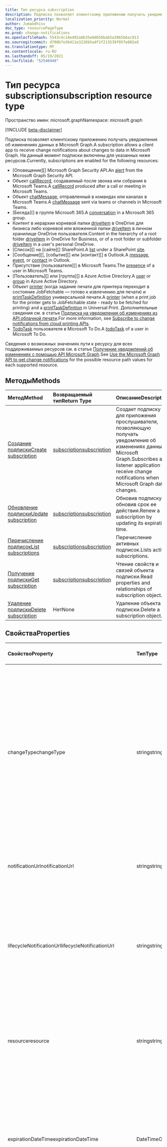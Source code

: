 ```yaml
---
title: Тип ресурса subscription
description: Подписка позволяет клиентскому приложению получать уведомления об изменениях данных в Microsoft Graph. На данный момент подписки включены для указанных ниже ресурсов.
localization_priority: Normal
author: Jumaodhiss
doc_type: resourcePageType
ms.prod: change-notifications
ms.openlocfilehash: 5543c4c14e492a8b35e0d656bab5a3065b6ac913
ms.sourcegitcommit: d700b7e3b411e3226b5adf1f213539f05fe802e8
ms.translationtype: MT
ms.contentlocale: ru-RU
ms.lasthandoff: 05/19/2021
ms.locfileid: "52546940"
---
```

# <a name="subscription-resource-type"></a><span data-ttu-id="94a4e-104">Тип ресурса subscription</span><span class="sxs-lookup"><span data-stu-id="94a4e-104">subscription resource type</span></span>

<span data-ttu-id="94a4e-105">Пространство имен: microsoft.graph</span><span class="sxs-lookup"><span data-stu-id="94a4e-105">Namespace: microsoft.graph</span></span>

[!INCLUDE [beta-disclaimer](../../includes/beta-disclaimer.md)]

<span data-ttu-id="94a4e-106">Подписка позволяет клиентскому приложению получать уведомления об изменениях данных в Microsoft Graph.</span><span class="sxs-lookup"><span data-stu-id="94a4e-106">A subscription allows a client app to receive change notifications about changes to data in Microsoft Graph.</span></span> <span data-ttu-id="94a4e-107">На данный момент подписки включены для указанных ниже ресурсов.</span><span class="sxs-lookup"><span data-stu-id="94a4e-107">Currently, subscriptions are enabled for the following resources:</span></span>

- <span data-ttu-id="94a4e-108">[Оповещение][] Microsoft Graph Security API.</span><span class="sxs-lookup"><span data-stu-id="94a4e-108">An [alert][] from the Microsoft Graph Security API.</span></span>
- <span data-ttu-id="94a4e-109">Объект [callRecord][], создаваемый после звонка или собрания в Microsoft Teams.</span><span class="sxs-lookup"><span data-stu-id="94a4e-109">A [callRecord][] produced after a call or meeting in Microsoft Teams.</span></span>
- <span data-ttu-id="94a4e-110">Объект [chatMessage][], отправленный в командах или каналах в Microsoft Teams.</span><span class="sxs-lookup"><span data-stu-id="94a4e-110">A [chatMessage][] sent via teams or channels in Microsoft Teams.</span></span>
- <span data-ttu-id="94a4e-111">[Беседа][] в группе Microsoft 365.</span><span class="sxs-lookup"><span data-stu-id="94a4e-111">A [conversation][] in a Microsoft 365 group.</span></span>
- <span data-ttu-id="94a4e-112">Контент в иерархии корневой папки [driveItem][] в OneDrive для бизнеса либо корневой или вложенной папки [driveItem][] в личном хранилище OneDrive пользователя.</span><span class="sxs-lookup"><span data-stu-id="94a4e-112">Content in the hierarchy of a root folder [driveItem][] in OneDrive for Business, or of a root folder or subfolder [driveItem][] in a user's personal OneDrive.</span></span>
- <span data-ttu-id="94a4e-113">[Список][] на [сайте][] SharePoint.</span><span class="sxs-lookup"><span data-stu-id="94a4e-113">A [list][] under a SharePoint [site][].</span></span>
- <span data-ttu-id="94a4e-114">[Сообщение][], [событие][] или [контакт][] в Outlook.</span><span class="sxs-lookup"><span data-stu-id="94a4e-114">A [message][], [event][], or [contact][] in Outlook.</span></span>
- <span data-ttu-id="94a4e-115">Присутствие [пользователя][] в Microsoft Teams.</span><span class="sxs-lookup"><span data-stu-id="94a4e-115">The [presence][] of a user in Microsoft Teams.</span></span>
- <span data-ttu-id="94a4e-116">[Пользователь][] или [группа][] в Azure Active Directory.</span><span class="sxs-lookup"><span data-stu-id="94a4e-116">A [user][] or [group][] in Azure Active Directory.</span></span>
- <span data-ttu-id="94a4e-117">Объект [printer][] (когда задание печати для принтера переходит в состояние JobFetchable — готово к извлечению для печати) и [printTaskDefinition][] универсальной печати.</span><span class="sxs-lookup"><span data-stu-id="94a4e-117">A [printer][] (when a print job for the printer gets to JobFetchable state - ready to be fetched for printing) and a [printTaskDefinition][] in Universal Print.</span></span> <span data-ttu-id="94a4e-118">Дополнительные сведения см. в статье [Подписка на уведомления об изменениях из API облачной печати](/graph/universal-print-webhook-notifications).</span><span class="sxs-lookup"><span data-stu-id="94a4e-118">For more information, see [Subscribe to change notifications from cloud printing APIs](/graph/universal-print-webhook-notifications).</span></span>
- <span data-ttu-id="94a4e-119">[TodoTask][] пользователя в Microsoft To Do.</span><span class="sxs-lookup"><span data-stu-id="94a4e-119">A [todoTask][] of a user in Microsoft To Do.</span></span>

<span data-ttu-id="94a4e-120">Сведения о возможных значениях пути к ресурсу для всех поддерживаемых ресурсов см. в статье [Получение уведомлений об изменениях с помощью API Microsoft Graph](webhooks.md).</span><span class="sxs-lookup"><span data-stu-id="94a4e-120">See [Use the Microsoft Graph API to get change notifications](webhooks.md) for the possible resource path values for each supported resource.</span></span>

## <a name="methods"></a><span data-ttu-id="94a4e-121">Методы</span><span class="sxs-lookup"><span data-stu-id="94a4e-121">Methods</span></span>

| <span data-ttu-id="94a4e-122">Метод</span><span class="sxs-lookup"><span data-stu-id="94a4e-122">Method</span></span> | <span data-ttu-id="94a4e-123">Возвращаемый тип</span><span class="sxs-lookup"><span data-stu-id="94a4e-123">Return Type</span></span> | <span data-ttu-id="94a4e-124">Описание</span><span class="sxs-lookup"><span data-stu-id="94a4e-124">Description</span></span> |
|:-------|:------------|:------------|
| [<span data-ttu-id="94a4e-125">Создание подписки</span><span class="sxs-lookup"><span data-stu-id="94a4e-125">Create subscription</span></span>](../api/subscription-post-subscriptions.md) | [<span data-ttu-id="94a4e-126">subscription</span><span class="sxs-lookup"><span data-stu-id="94a4e-126">subscription</span></span>](subscription.md) | <span data-ttu-id="94a4e-127">Создает подписку для приложения прослушивателя, позволяющую получать уведомления об изменениях данных в Microsoft Graph.</span><span class="sxs-lookup"><span data-stu-id="94a4e-127">Subscribes a listener application to receive change notifications when Microsoft Graph data changes.</span></span> |
| [<span data-ttu-id="94a4e-128">Обновление подписки</span><span class="sxs-lookup"><span data-stu-id="94a4e-128">Update subscription</span></span>](../api/subscription-update.md) | [<span data-ttu-id="94a4e-129">subscription</span><span class="sxs-lookup"><span data-stu-id="94a4e-129">subscription</span></span>](subscription.md) | <span data-ttu-id="94a4e-130">Обновив подписку, обновив срок ее действия.</span><span class="sxs-lookup"><span data-stu-id="94a4e-130">Renew a subscription by updating its expiration time.</span></span> |
| [<span data-ttu-id="94a4e-131">Перечисление подписок</span><span class="sxs-lookup"><span data-stu-id="94a4e-131">List subscriptions</span></span>](../api/subscription-list.md) | [<span data-ttu-id="94a4e-132">subscription</span><span class="sxs-lookup"><span data-stu-id="94a4e-132">subscription</span></span>](subscription.md) | <span data-ttu-id="94a4e-133">Перечисление активных подписок.</span><span class="sxs-lookup"><span data-stu-id="94a4e-133">Lists active subscriptions.</span></span> |
| [<span data-ttu-id="94a4e-134">Получение подписки</span><span class="sxs-lookup"><span data-stu-id="94a4e-134">Get subscription</span></span>](../api/subscription-get.md) | [<span data-ttu-id="94a4e-135">subscription</span><span class="sxs-lookup"><span data-stu-id="94a4e-135">subscription</span></span>](subscription.md) | <span data-ttu-id="94a4e-136">Чтение свойств и связей объекта подписки.</span><span class="sxs-lookup"><span data-stu-id="94a4e-136">Read properties and relationships of subscription object.</span></span> |
| [<span data-ttu-id="94a4e-137">Удаление подписки</span><span class="sxs-lookup"><span data-stu-id="94a4e-137">Delete subscription</span></span>](../api/subscription-delete.md) | <span data-ttu-id="94a4e-138">Нет</span><span class="sxs-lookup"><span data-stu-id="94a4e-138">None</span></span> | <span data-ttu-id="94a4e-139">Удаление объекта подписки.</span><span class="sxs-lookup"><span data-stu-id="94a4e-139">Delete a subscription object.</span></span> |

## <a name="properties"></a><span data-ttu-id="94a4e-140">Свойства</span><span class="sxs-lookup"><span data-stu-id="94a4e-140">Properties</span></span>

| <span data-ttu-id="94a4e-141">Свойство</span><span class="sxs-lookup"><span data-stu-id="94a4e-141">Property</span></span> | <span data-ttu-id="94a4e-142">Тип</span><span class="sxs-lookup"><span data-stu-id="94a4e-142">Type</span></span> | <span data-ttu-id="94a4e-143">Описание</span><span class="sxs-lookup"><span data-stu-id="94a4e-143">Description</span></span> | <span data-ttu-id="94a4e-144">Поддерживаемые ресурсы</span><span class="sxs-lookup"><span data-stu-id="94a4e-144">Supported Resources</span></span> |
|:---------|:-----|:------------|:--------------|
| <span data-ttu-id="94a4e-145">changeType</span><span class="sxs-lookup"><span data-stu-id="94a4e-145">changeType</span></span> | <span data-ttu-id="94a4e-146">string</span><span class="sxs-lookup"><span data-stu-id="94a4e-146">string</span></span> | <span data-ttu-id="94a4e-147">Указывает тип изменения в ресурсе, на который оформлена подписка и при возникновении которого будет создано уведомление об изменении.</span><span class="sxs-lookup"><span data-stu-id="94a4e-147">Indicates the type of change in the subscribed resource that will raise a change notification.</span></span> <span data-ttu-id="94a4e-148">Поддерживаемые значения: `created`, `updated`, `deleted`.</span><span class="sxs-lookup"><span data-stu-id="94a4e-148">The supported values are: `created`, `updated`, `deleted`.</span></span> <span data-ttu-id="94a4e-149">Вы можете объединить несколько значений, указав их в списке с разделителями-запятыми.</span><span class="sxs-lookup"><span data-stu-id="94a4e-149">Multiple values can be combined using a comma-separated list.</span></span> <span data-ttu-id="94a4e-150">Обязательно.</span><span class="sxs-lookup"><span data-stu-id="94a4e-150">Required.</span></span> <br><br><span data-ttu-id="94a4e-151">Примечание. Уведомления об изменении корневых элементов диска и списков поддерживают только changeType `updated`.</span><span class="sxs-lookup"><span data-stu-id="94a4e-151">Note: Drive root item and list change notifications support only the `updated` changeType.</span></span> <span data-ttu-id="94a4e-152">Уведомления об изменении пользователей и групп поддерживают changeType `updated` и `deleted`.</span><span class="sxs-lookup"><span data-stu-id="94a4e-152">User and group change notifications support `updated` and `deleted` changeType.</span></span> | <span data-ttu-id="94a4e-153">Все</span><span class="sxs-lookup"><span data-stu-id="94a4e-153">All</span></span> |
| <span data-ttu-id="94a4e-154">notificationUrl</span><span class="sxs-lookup"><span data-stu-id="94a4e-154">notificationUrl</span></span> | <span data-ttu-id="94a4e-155">string</span><span class="sxs-lookup"><span data-stu-id="94a4e-155">string</span></span> | <span data-ttu-id="94a4e-156">URL-адрес конечной точки, которая получает уведомления об изменении.</span><span class="sxs-lookup"><span data-stu-id="94a4e-156">The URL of the endpoint that receives the change notifications.</span></span> <span data-ttu-id="94a4e-157">Этот URL-адрес должен использовать протокол HTTPS.</span><span class="sxs-lookup"><span data-stu-id="94a4e-157">This URL must make use of the HTTPS protocol.</span></span> <span data-ttu-id="94a4e-158">Обязательно.</span><span class="sxs-lookup"><span data-stu-id="94a4e-158">Required.</span></span> | <span data-ttu-id="94a4e-159">Все</span><span class="sxs-lookup"><span data-stu-id="94a4e-159">All</span></span> |
| <span data-ttu-id="94a4e-160">lifecycleNotificationUrl</span><span class="sxs-lookup"><span data-stu-id="94a4e-160">lifecycleNotificationUrl</span></span> | <span data-ttu-id="94a4e-161">string</span><span class="sxs-lookup"><span data-stu-id="94a4e-161">string</span></span> | <span data-ttu-id="94a4e-162">URL-адрес конечной точки, принимающей уведомления жизненного цикла, в том числе уведомления `subscriptionRemoved` и `missed`.</span><span class="sxs-lookup"><span data-stu-id="94a4e-162">The URL of the endpoint that receives lifecycle notifications, including `subscriptionRemoved` and `missed` notifications.</span></span> <span data-ttu-id="94a4e-163">Этот URL-адрес должен использовать протокол HTTPS.</span><span class="sxs-lookup"><span data-stu-id="94a4e-163">This URL must make use of the HTTPS protocol.</span></span> <span data-ttu-id="94a4e-164">Необязательно.</span><span class="sxs-lookup"><span data-stu-id="94a4e-164">Optional.</span></span> <br><br><span data-ttu-id="94a4e-165">[Дополнительные сведения](/graph/webhooks-lifecycle) об использовании уведомлений жизненного цикла ресурсами Outlook.</span><span class="sxs-lookup"><span data-stu-id="94a4e-165">[Read more](/graph/webhooks-lifecycle) about how Outlook resources use lifecycle notifications.</span></span> | <span data-ttu-id="94a4e-166">Все</span><span class="sxs-lookup"><span data-stu-id="94a4e-166">All</span></span> |
| <span data-ttu-id="94a4e-167">resource</span><span class="sxs-lookup"><span data-stu-id="94a4e-167">resource</span></span> | <span data-ttu-id="94a4e-168">string</span><span class="sxs-lookup"><span data-stu-id="94a4e-168">string</span></span> | <span data-ttu-id="94a4e-169">Указывает ресурс, для которого будут отслеживаться изменения.</span><span class="sxs-lookup"><span data-stu-id="94a4e-169">Specifies the resource that will be monitored for changes.</span></span> <span data-ttu-id="94a4e-170">Не включайте базовый URL-адрес (`https://graph.microsoft.com/beta/`).</span><span class="sxs-lookup"><span data-stu-id="94a4e-170">Do not include the base URL (`https://graph.microsoft.com/beta/`).</span></span> <span data-ttu-id="94a4e-171">См. возможные [значения](webhooks.md) пути к ресурсу для всех поддерживаемых ресурсов.</span><span class="sxs-lookup"><span data-stu-id="94a4e-171">See the possible resource path [values](webhooks.md) for each supported resource.</span></span> <span data-ttu-id="94a4e-172">Обязательно.</span><span class="sxs-lookup"><span data-stu-id="94a4e-172">Required.</span></span> | <span data-ttu-id="94a4e-173">Все</span><span class="sxs-lookup"><span data-stu-id="94a4e-173">All</span></span> |
| <span data-ttu-id="94a4e-174">expirationDateTime</span><span class="sxs-lookup"><span data-stu-id="94a4e-174">expirationDateTime</span></span> | <span data-ttu-id="94a4e-175">DateTimeOffset</span><span class="sxs-lookup"><span data-stu-id="94a4e-175">DateTimeOffset</span></span> | <span data-ttu-id="94a4e-176">Указывает дату и время истечения срока действия подписки на веб-перехватчик.</span><span class="sxs-lookup"><span data-stu-id="94a4e-176">Specifies the date and time when the webhook subscription expires.</span></span> <span data-ttu-id="94a4e-177">Используется время в формате UTC, и оно может представлять собой время с момента создания подписки, которое зависит от ресурса, на который оформлена подписка.</span><span class="sxs-lookup"><span data-stu-id="94a4e-177">The time is in UTC, and can be an amount of time from subscription creation that varies for the resource subscribed to.</span></span>  <span data-ttu-id="94a4e-178">В приведенной ниже таблице указан максимально допустимый период подписки.</span><span class="sxs-lookup"><span data-stu-id="94a4e-178">See the table below for maximum supported subscription length of time.</span></span> <span data-ttu-id="94a4e-179">Обязательно.</span><span class="sxs-lookup"><span data-stu-id="94a4e-179">Required.</span></span> | <span data-ttu-id="94a4e-180">Все</span><span class="sxs-lookup"><span data-stu-id="94a4e-180">All</span></span> |
| <span data-ttu-id="94a4e-181">clientState</span><span class="sxs-lookup"><span data-stu-id="94a4e-181">clientState</span></span> | <span data-ttu-id="94a4e-182">string</span><span class="sxs-lookup"><span data-stu-id="94a4e-182">string</span></span> | <span data-ttu-id="94a4e-183">Указывает значение свойства **clientState,** отправленного службой в каждом уведомлении об изменении.</span><span class="sxs-lookup"><span data-stu-id="94a4e-183">Specifies the value of the **clientState** property sent by the service in each change notification.</span></span> <span data-ttu-id="94a4e-184">Максимальная длина: 255 символов.</span><span class="sxs-lookup"><span data-stu-id="94a4e-184">The maximum length is 255 characters.</span></span> <span data-ttu-id="94a4e-185">Клиент может проверить, пришло ли уведомление об изменении из службы, сравнивая значение свойства **clientState,** отправленного с подпиской, со значением свойства **clientState,** полученного с каждым уведомлением об изменении.</span><span class="sxs-lookup"><span data-stu-id="94a4e-185">The client can check that the change notification came from the service by comparing the value of the **clientState** property sent with the subscription with the value of the **clientState** property received with each change notification.</span></span> <span data-ttu-id="94a4e-186">Необязательно.</span><span class="sxs-lookup"><span data-stu-id="94a4e-186">Optional.</span></span> | <span data-ttu-id="94a4e-187">Все</span><span class="sxs-lookup"><span data-stu-id="94a4e-187">All</span></span> |
| <span data-ttu-id="94a4e-188">id</span><span class="sxs-lookup"><span data-stu-id="94a4e-188">id</span></span> | <span data-ttu-id="94a4e-189">string</span><span class="sxs-lookup"><span data-stu-id="94a4e-189">string</span></span> | <span data-ttu-id="94a4e-p111">Уникальный идентификатор для подписки. Только для чтения.</span><span class="sxs-lookup"><span data-stu-id="94a4e-p111">Unique identifier for the subscription. Read-only.</span></span> | <span data-ttu-id="94a4e-192">Все</span><span class="sxs-lookup"><span data-stu-id="94a4e-192">All</span></span> |
| <span data-ttu-id="94a4e-193">applicationId</span><span class="sxs-lookup"><span data-stu-id="94a4e-193">applicationId</span></span> | <span data-ttu-id="94a4e-194">string</span><span class="sxs-lookup"><span data-stu-id="94a4e-194">string</span></span> | <span data-ttu-id="94a4e-195">Идентификатор приложения, использованного для создания подписки.</span><span class="sxs-lookup"><span data-stu-id="94a4e-195">Identifier of the application used to create the subscription.</span></span> <span data-ttu-id="94a4e-196">Только для чтения.</span><span class="sxs-lookup"><span data-stu-id="94a4e-196">Read-only.</span></span> | <span data-ttu-id="94a4e-197">Все</span><span class="sxs-lookup"><span data-stu-id="94a4e-197">All</span></span> |
| <span data-ttu-id="94a4e-198">creatorId</span><span class="sxs-lookup"><span data-stu-id="94a4e-198">creatorId</span></span> | <span data-ttu-id="94a4e-199">string</span><span class="sxs-lookup"><span data-stu-id="94a4e-199">string</span></span> | <span data-ttu-id="94a4e-200">Идентификатор пользователя или субъекта-службы, которые создали подписку.</span><span class="sxs-lookup"><span data-stu-id="94a4e-200">Identifier of the user or service principal that created the subscription.</span></span> <span data-ttu-id="94a4e-201">Если приложение использовало делегирование разрешений для создания подписки, это поле содержит ID подписанного пользователя, созвали его от имени.</span><span class="sxs-lookup"><span data-stu-id="94a4e-201">If the app used delegated permissions to create the subscription, this field contains the ID of the signed-in user the app called on behalf of.</span></span> <span data-ttu-id="94a4e-202">Если приложение использовало разрешения приложения, это поле содержит ID основного владельца службы, соответствующего приложению.</span><span class="sxs-lookup"><span data-stu-id="94a4e-202">If the app used application permissions, this field contains the ID of the service principal corresponding to the app.</span></span> <span data-ttu-id="94a4e-203">Только для чтения.</span><span class="sxs-lookup"><span data-stu-id="94a4e-203">Read-only.</span></span> | <span data-ttu-id="94a4e-204">Все</span><span class="sxs-lookup"><span data-stu-id="94a4e-204">All</span></span> |
| <span data-ttu-id="94a4e-205">includeResourceData</span><span class="sxs-lookup"><span data-stu-id="94a4e-205">includeResourceData</span></span> | <span data-ttu-id="94a4e-206">Boolean</span><span class="sxs-lookup"><span data-stu-id="94a4e-206">Boolean</span></span> | <span data-ttu-id="94a4e-207">Если присвоено значение `true`, уведомления об изменениях [включают данные ресурса](/graph/webhooks-with-resource-data) (например, содержимое сообщения чата).</span><span class="sxs-lookup"><span data-stu-id="94a4e-207">When set to `true`, change notifications [include resource data](/graph/webhooks-with-resource-data) (such as content of a chat message).</span></span> <span data-ttu-id="94a4e-208">Необязательно.</span><span class="sxs-lookup"><span data-stu-id="94a4e-208">Optional.</span></span> | <span data-ttu-id="94a4e-209">Все</span><span class="sxs-lookup"><span data-stu-id="94a4e-209">All</span></span> |
| <span data-ttu-id="94a4e-210">encryptionCertificate</span><span class="sxs-lookup"><span data-stu-id="94a4e-210">encryptionCertificate</span></span> | <span data-ttu-id="94a4e-211">string</span><span class="sxs-lookup"><span data-stu-id="94a4e-211">string</span></span> | <span data-ttu-id="94a4e-212">Представление в кодировке Base64 сертификата с открытым ключом, используемое для шифрования данных ресурса в уведомлениях об изменениях.</span><span class="sxs-lookup"><span data-stu-id="94a4e-212">A base64-encoded representation of a certificate with a public key used to encrypt resource data in change notifications.</span></span> <span data-ttu-id="94a4e-213">Необязательно.</span><span class="sxs-lookup"><span data-stu-id="94a4e-213">Optional.</span></span> <span data-ttu-id="94a4e-214">Обязательно, если **includeResourceData** имеет значение true.</span><span class="sxs-lookup"><span data-stu-id="94a4e-214">Required when **includeResourceData** is true.</span></span> | <span data-ttu-id="94a4e-215">Все</span><span class="sxs-lookup"><span data-stu-id="94a4e-215">All</span></span> |
| <span data-ttu-id="94a4e-216">encryptionCertificateId</span><span class="sxs-lookup"><span data-stu-id="94a4e-216">encryptionCertificateId</span></span> | <span data-ttu-id="94a4e-217">string</span><span class="sxs-lookup"><span data-stu-id="94a4e-217">string</span></span> | <span data-ttu-id="94a4e-218">Предоставляемый приложением настраиваемый идентификатор, помогающий определить сертификат, необходимый для расшифровки данных ресурса.</span><span class="sxs-lookup"><span data-stu-id="94a4e-218">A custom app-provided identifier to help identify the certificate needed to decrypt resource data.</span></span> <span data-ttu-id="94a4e-219">Необязательно.</span><span class="sxs-lookup"><span data-stu-id="94a4e-219">Optional.</span></span> <span data-ttu-id="94a4e-220">Обязательно, если **includeResourceData** имеет значение true.</span><span class="sxs-lookup"><span data-stu-id="94a4e-220">Required when **includeResourceData** is true.</span></span> | <span data-ttu-id="94a4e-221">Все</span><span class="sxs-lookup"><span data-stu-id="94a4e-221">All</span></span> |
| <span data-ttu-id="94a4e-222">latestSupportedTlsVersion</span><span class="sxs-lookup"><span data-stu-id="94a4e-222">latestSupportedTlsVersion</span></span> | <span data-ttu-id="94a4e-223">Строка</span><span class="sxs-lookup"><span data-stu-id="94a4e-223">string</span></span> | <span data-ttu-id="94a4e-224">Указывает последнюю версию протокола TLS, поддерживаемую конечной точкой уведомлений, указанной с помощью свойства **notificationUrl**.</span><span class="sxs-lookup"><span data-stu-id="94a4e-224">Specifies the latest version of Transport Layer Security (TLS) that the notification endpoint, specified by **notificationUrl**, supports.</span></span> <span data-ttu-id="94a4e-225">Допустимые значения: `v1_0`, `v1_1`, `v1_2`, `v1_3`.</span><span class="sxs-lookup"><span data-stu-id="94a4e-225">The possible values are: `v1_0`, `v1_1`, `v1_2`, `v1_3`.</span></span> </br></br><span data-ttu-id="94a4e-226">Для подписчиков, чья конечная точка уведомлений поддерживает более раннюю версию, чем рекомендуемая в настоящее время (TLS 1.2), указание этого свойства в установленные [сроки](https://developer.microsoft.com/graph/blogs/microsoft-graph-subscriptions-deprecating-tls-1-0-and-1-1/) позволит им временно применять устаревшую версию TLS до перехода на TLS 1.2.</span><span class="sxs-lookup"><span data-stu-id="94a4e-226">For subscribers whose notification endpoint supports a version lower than the currently recommended version (TLS 1.2), specifying this property by a set [timeline](https://developer.microsoft.com/graph/blogs/microsoft-graph-subscriptions-deprecating-tls-1-0-and-1-1/) allows them to temporarily use their deprecated version of TLS before completing their upgrade to TLS 1.2.</span></span> <span data-ttu-id="94a4e-227">Если такие подписчики не настроят это свойство согласно соответствующим срокам, действия с подпиской будут завершаться сбоем.</span><span class="sxs-lookup"><span data-stu-id="94a4e-227">For these subscribers, not setting this property per the timeline would result in subscription operations failing.</span></span> </br></br><span data-ttu-id="94a4e-228">Для подписчиков, чья конечная точка уведомлений уже поддерживает TLS 1.2, настройка этого свойства необязательна.</span><span class="sxs-lookup"><span data-stu-id="94a4e-228">For subscribers whose notification endpoint already supports TLS 1.2, setting this property is optional.</span></span> <span data-ttu-id="94a4e-229">В таких случаях Microsoft Graph по умолчанию присваивает свойству значение `v1_2`.</span><span class="sxs-lookup"><span data-stu-id="94a4e-229">In such cases, Microsoft Graph defaults the property to `v1_2`.</span></span> | <span data-ttu-id="94a4e-230">Все</span><span class="sxs-lookup"><span data-stu-id="94a4e-230">All</span></span> |
| <span data-ttu-id="94a4e-231">notificationContentType</span><span class="sxs-lookup"><span data-stu-id="94a4e-231">notificationContentType</span></span> | <span data-ttu-id="94a4e-232">строка</span><span class="sxs-lookup"><span data-stu-id="94a4e-232">string</span></span> | <span data-ttu-id="94a4e-233">Нужный тип контента для уведомлений об изменениях MS Graph для поддерживаемых типов ресурсов.</span><span class="sxs-lookup"><span data-stu-id="94a4e-233">Desired content-type for MS Graph change notifications for supported resource types.</span></span> <span data-ttu-id="94a4e-234">Тип контента по умолчанию — "application/json".</span><span class="sxs-lookup"><span data-stu-id="94a4e-234">The default content-type is the "application/json" content-type.</span></span> | <span data-ttu-id="94a4e-235">Все</span><span class="sxs-lookup"><span data-stu-id="94a4e-235">All</span></span> |
| <span data-ttu-id="94a4e-236">notificationQueryOptions</span><span class="sxs-lookup"><span data-stu-id="94a4e-236">notificationQueryOptions</span></span> | <span data-ttu-id="94a4e-237">строка</span><span class="sxs-lookup"><span data-stu-id="94a4e-237">string</span></span> | <span data-ttu-id="94a4e-238">Параметры запросов OData для указания значения целевого ресурса.</span><span class="sxs-lookup"><span data-stu-id="94a4e-238">OData Query Options for specifying value for the targeting resource.</span></span> <span data-ttu-id="94a4e-239">Клиенты получают уведомления, когда ресурс переходит в состояние, соответствующее указанным здесь параметрам запроса.</span><span class="sxs-lookup"><span data-stu-id="94a4e-239">Clients receive notifications when resource reaches the state matching the query options provided here.</span></span> <span data-ttu-id="94a4e-240">Благодаря этому новому свойству в полезных данных создания подписки, а также существующим свойствам, веб-перехватчики будут предоставлять уведомления, когда ресурс достигает нужного состояния, указанного в свойстве notificationQueryOptions, например когда завершается задание печати, когда значение свойства `isFetchable` ресурса задания печати принимает значение true и т. д.</span><span class="sxs-lookup"><span data-stu-id="94a4e-240">With this new property in the subscription creation payload along with all existing properties, Webhooks will deliver notifications whenever a resource reaches the desired state mentioned in the notificationQueryOptions property eg  when the print job is completed, when a print job resource `isFetchable` property value becomes true etc.</span></span> | [<span data-ttu-id="94a4e-241">Служба универсальной печати</span><span class="sxs-lookup"><span data-stu-id="94a4e-241">Universal Print Service</span></span>](/graph/universal-print-webhook-notifications) |

### <a name="maximum-length-of-subscription-per-resource-type"></a><span data-ttu-id="94a4e-242">Максимальный период подписки для каждого из типов ресурсов</span><span class="sxs-lookup"><span data-stu-id="94a4e-242">Maximum length of subscription per resource type</span></span>

| <span data-ttu-id="94a4e-243">Ресурс</span><span class="sxs-lookup"><span data-stu-id="94a4e-243">Resource</span></span>            | <span data-ttu-id="94a4e-244">Максимальный срок действия</span><span class="sxs-lookup"><span data-stu-id="94a4e-244">Maximum expiration time</span></span>  |
|:--------------------|:-------------------------|
| <span data-ttu-id="94a4e-245">**Оповещение** безопасности</span><span class="sxs-lookup"><span data-stu-id="94a4e-245">Security **alert**</span></span>     | <span data-ttu-id="94a4e-246">43200 минут (до 30 дней)</span><span class="sxs-lookup"><span data-stu-id="94a4e-246">43200 minutes (under 30 days)</span></span>  |
| <span data-ttu-id="94a4e-247">**callRecord** в Teams</span><span class="sxs-lookup"><span data-stu-id="94a4e-247">Teams **callRecord**</span></span>    | <span data-ttu-id="94a4e-248">4230 минут (до 3 дней)</span><span class="sxs-lookup"><span data-stu-id="94a4e-248">4230 minutes (under 3 days)</span></span>  |
| <span data-ttu-id="94a4e-249">**chatMessage** в Teams</span><span class="sxs-lookup"><span data-stu-id="94a4e-249">Teams **chatMessage**</span></span>    | <span data-ttu-id="94a4e-250">60 минут (1 час)</span><span class="sxs-lookup"><span data-stu-id="94a4e-250">60 minutes (1 hour)</span></span>  |
| <span data-ttu-id="94a4e-251">Групповая **беседа**</span><span class="sxs-lookup"><span data-stu-id="94a4e-251">Group **conversation**</span></span> | <span data-ttu-id="94a4e-252">4230 минут (до 3 дней)</span><span class="sxs-lookup"><span data-stu-id="94a4e-252">4230 minutes (under 3 days)</span></span>    |
| <span data-ttu-id="94a4e-253">**driveItem** OneDrive</span><span class="sxs-lookup"><span data-stu-id="94a4e-253">OneDrive **driveItem**</span></span>    | <span data-ttu-id="94a4e-254">4230 минут (до 3 дней)</span><span class="sxs-lookup"><span data-stu-id="94a4e-254">4230 minutes (under 3 days)</span></span>    |
| <span data-ttu-id="94a4e-255">**Список** SharePoint</span><span class="sxs-lookup"><span data-stu-id="94a4e-255">SharePoint **list**</span></span>    | <span data-ttu-id="94a4e-256">4230 минут (до 3 дней)</span><span class="sxs-lookup"><span data-stu-id="94a4e-256">4230 minutes (under 3 days)</span></span>    |
| <span data-ttu-id="94a4e-257">**Сообщение**, **событие**, **контакт** Outlook</span><span class="sxs-lookup"><span data-stu-id="94a4e-257">Outlook **message**, **event**, **contact**</span></span>              | <span data-ttu-id="94a4e-258">4230 минут (до 3 дней)</span><span class="sxs-lookup"><span data-stu-id="94a4e-258">4230 minutes (under 3 days)</span></span>    |
| <span data-ttu-id="94a4e-259">**Пользователь**, **группа**, другие ресурсы каталога</span><span class="sxs-lookup"><span data-stu-id="94a4e-259">**user**, **group**, other directory resources</span></span>   | <span data-ttu-id="94a4e-260">4230 минут (до 3 дней)</span><span class="sxs-lookup"><span data-stu-id="94a4e-260">4230 minutes (under 3 days)</span></span>    |
| <span data-ttu-id="94a4e-261">**presence**</span><span class="sxs-lookup"><span data-stu-id="94a4e-261">**presence**</span></span>        | <span data-ttu-id="94a4e-262">60 минут (1 час)</span><span class="sxs-lookup"><span data-stu-id="94a4e-262">60 minutes (1 hour)</span></span> |
| <span data-ttu-id="94a4e-263">**printer** печати</span><span class="sxs-lookup"><span data-stu-id="94a4e-263">Print **printer**</span></span> | <span data-ttu-id="94a4e-264">4230 минут (до 3 дней)</span><span class="sxs-lookup"><span data-stu-id="94a4e-264">4230 minutes (under 3 days)</span></span>    |
| <span data-ttu-id="94a4e-265">**printTaskDefinition** печати</span><span class="sxs-lookup"><span data-stu-id="94a4e-265">Print **printTaskDefinition**</span></span> | <span data-ttu-id="94a4e-266">4230 минут (до 3 дней)</span><span class="sxs-lookup"><span data-stu-id="94a4e-266">4230 minutes (under 3 days)</span></span>    |
| <span data-ttu-id="94a4e-267">**todoTask**</span><span class="sxs-lookup"><span data-stu-id="94a4e-267">**todoTask**</span></span>              | <span data-ttu-id="94a4e-268">4230 минут (до 3 дней)</span><span class="sxs-lookup"><span data-stu-id="94a4e-268">4230 minutes (under 3 days)</span></span>    |


> <span data-ttu-id="94a4e-269">**Примечание.** Для существующих приложений и новых приложений не должно превышаться допустимое значение.</span><span class="sxs-lookup"><span data-stu-id="94a4e-269">**Note:** Existing applications and new applications should not exceed the supported value.</span></span> <span data-ttu-id="94a4e-270">В будущем любые запросы на создание или продление подписки со значением, превышающим максимальное, будут завершаться ошибкой.</span><span class="sxs-lookup"><span data-stu-id="94a4e-270">In the future, any requests to create or renew a subscription beyond the maximum value will fail.</span></span>

## <a name="relationships"></a><span data-ttu-id="94a4e-271">Отношения</span><span class="sxs-lookup"><span data-stu-id="94a4e-271">Relationships</span></span>

<span data-ttu-id="94a4e-272">Отсутствуют.</span><span class="sxs-lookup"><span data-stu-id="94a4e-272">None.</span></span>

## <a name="json-representation"></a><span data-ttu-id="94a4e-273">Представление в формате JSON</span><span class="sxs-lookup"><span data-stu-id="94a4e-273">JSON representation</span></span>

<span data-ttu-id="94a4e-274">Ниже представлено описание ресурса в формате JSON.</span><span class="sxs-lookup"><span data-stu-id="94a4e-274">Here is a JSON representation of the resource.</span></span>

<!--{
  "blockType": "resource",
  "optionalProperties": [],
  "baseType": "microsoft.graph.entity",
  "@odata.type": "microsoft.graph.subscription",
  "@odata.annotations": [
    {
      "capabilities": {
        "skippable": false,
        "toppable": false,
        "countable": false,
        "expandable": false,
        "filterable": false,
        "referenceable": false,
        "selectable": false,
        "sortable": false
      }
    }
  ]
}-->

```json
{
  "changeType": "string",
  "notificationUrl": "string",
  "lifecycleNotificationUrl": "string",
  "resource": "string",
  "applicationId" : "string",
  "expirationDateTime": "string (timestamp)",
  "id": "string (identifier)",
  "clientState": "string",
  "creatorId": "string",
  "includeResourceData": "boolean",
  "encryptionCertificate": "string",
  "encryptionCertificateId": "string",
  "latestSupportedTlsVersion": "string",
  "notificationContentType": "string",
  "notificationQueryOptions": "string"
}
```

[contact]: ./contact.md
[conversation]: ./conversation.md
[driveItem]: ./driveitem.md
[list]: ./list.md
[site]: ./site.md
[event]: ./event.md
[group]: ./group.md
[message]: ./message.md
[user]: ./user.md
[alert]: ./alert.md
[chatMessage]: ./chatmessage.md
[callRecord]: ./callrecords-callrecord.md
[presence]: ./presence.md
[printer]: ./printer.md
[printTaskDefinition]: ./printtaskdefinition.md
[todoTask]: ./todotask.md

<!-- uuid: 8fcb5dbc-d5aa-4681-8e31-b001d5168d79
2015-10-25 14:57:30 UTC -->
<!--
{
  "type": "#page.annotation",
  "description": "subscription resource",
  "keywords": "",
  "section": "documentation",
  "tocPath": "",
  "suppressions": []
}
-->


